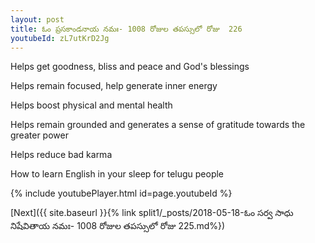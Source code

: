 ```yaml
---
layout: post
title: ఓం ప్రసకాండనాయ నమః- 1008 రోజుల తపస్సులో రోజు  226
youtubeId: zL7utKrD2Jg
---
```

 
 
Helps get goodness, bliss and peace and God's blessings
 
Helps remain focused, help generate inner energy 
 
Helps boost physical and mental health 
 
Helps remain grounded and generates a sense of gratitude towards the greater power 
 
Helps reduce bad karma
 
How to learn English in your sleep for telugu people
 
 
 
 


{% include youtubePlayer.html id=page.youtubeId %}
 
[Next]({{ site.baseurl }}{% link split1/_posts/2018-05-18-ఓం సర్వ సాధు నిషేవితాయ నమః- 1008 రోజుల తపస్సులో రోజు  225.md%})
 
